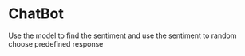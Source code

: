 # ChatBot
Use the model to find the sentiment and use the sentiment to random choose predefined response
